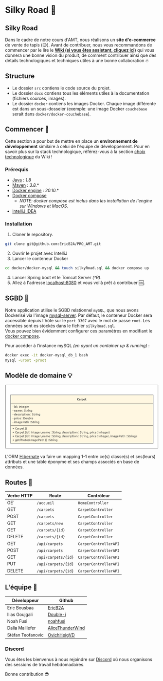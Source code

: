 # Silky Road 🐪
## Silky Road 
Dans le cadre de notre cours d'AMT, nous réalisons un **site d'e-commerce** de vente de tapis (😉).
Avant de contribuer, nous vous recommandons de commencer par le lire le [**Wiki (si vous êtes assistant, cliquez ici)**](../../wiki) qui vous donnera une bonne vision du produit, de comment contribuer ainsi que des détails technologiques et techniques utiles à une bonne collaboration 🔥

## Structure
- Le dossier `src` contiens le code source du projet.
- Le dossier `docs` contiens tous les éléments utiles à la documentation (fichiers sources, images).
- Le dossier `docker` contiens les images Docker. Chaque image différente est dans un sous-dosseier (exemple: une image Docker `couchebase` serait dans `docker/docker-couchebase`).

## Commencer 🏁
Cette section a pour but de mettre en place un **environnement de développement** similaire à celui de l'équipe de développement.
Pour en savoir plus sur la stack technologique, référez-vous à la section [choix technologique](../../wiki/Choix-technologiques) du Wiki !
### Prérequis
- [Java](https://www.java.com/fr/download/) : *1.8*
- [Maven](https://maven.apache.org/download.cgi) :  *3.8.**
- [Docker engine](https://docs.docker.com/engine/install/) : *20.10.**
- [Docker compose](https://docs.docker.com/compose/install/) 
  - *NOTE: docker compose est inclus dans les installation de l'engine sur Windows et MacOS*.
- [IntelliJ IDEA](https://www.jetbrains.com/idea/download/)

### Installation 
1. Cloner le repository.
```bash 
git clone git@github.com:EricB2A/PRO_AMT.git
```
2. Ouvrir le projet avec IntelliJ
3. Lancer le conteneur Docker
```bash
cd docker/docker-mysql && touch silkyRoad.sql && docker compose up
```
4. Lancer Spring boot et le Tomcat Server *(^R)*.
5. Allez à l'adresse [localhost:8080](http://localhost:8080/) et vous voilà prêt à contribuer :cool:. 

## SGBD 🐋
Notre application utilise le SGBD relationnel `mySQL`, que nous avons Dockerisé via l'image [mysql-server](https://hub.docker.com/r/mysql/mysql-server/).
Par défaut, le conteneur Docker sera accessible depuis l'hôte sur le ``port 3307`` avec le mot de passe ``root``. Les données sont es stockés dans le fichier `silkyRoad.sql`.  
Vous pouvez bien évidemment configurer ces paramètres en modifiant le [docker compose](docker/docker-mysql/docker-compose.yml).

Pour accéder à l'instance mySQL *(en ayant un container up & running)* : 
```bash
docker exec -it docker-mysql_db_1 bash
mysql -uroot -proot
```

## Modèle de domaine 💡
![model](docs/uml/images/model.png)

L'ORM [Hibernate](https://hibernate.org/) va faire un mapping 1-1 entre ce(s) classe(s) et ses(leurs) attributs et une table éponyme et ses champs associés en base de données.

## Routes 👀
| Verbe HTTP | Route               | Contrôleur            |
|------------|---------------------|-----------------------|
| GE`        | `/accueil`          | `HomeController`      |
| GET        | `/carpets`          | `CarpetController`    |
| POST       | `/carpets`          | `CarpetController`    |
| GET        | `/carpets/new`      | `CarpetController`    |
| GET        | `/carpets/{id}`     | `CarpetController`    |
| DELETE     | `/carpets/{id}`     | `CarpetController`    |
| GET        | `/api/carpets`      | `CarperControllerAPI` |
| POST       | `/api/carpets`      | `CarperControllerAPI` |
| GET        | `/api/carpets/{id}` | `CarperControllerAPI` |
| PUT        | `/api/carpets/{id}` | `CarperControllerAPI` |
| DELETE     | `/api/carpets/{id}` | `CarperControllerAPI` |

## L'équipe 🦍
| Développeur       | Github                                                  |
|-------------------|---------------------------------------------------------|
| Eric Bousbaa      | [EricB2A](https://github.com/EricB2A)                   |
| Ilias Goujgali    | [Double-i](https://github.com/Double-i)                 |
| Noah Fusi         | [noahfusi](https://github.com/noahfusi)                 |
| Dalia Maillefer   | [AliceThunderWind](https://github.com/AliceThunderWind) |
| Stéfan Teofanovic | [OvichHeigVD](https://github.com/OvichHeigVD)           |

### Discord
Vous êtes les bienvenus à nous rejoindre sur [Discord](https://discord.gg/bwNER8rU) où nous organisons des sessions de travail hebdomadaires.

Bonne contribution 😎
